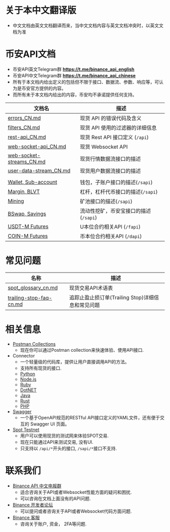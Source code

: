 # 关于本中文翻译版
* 中文文档由英文文档翻译而来，当中文文档内容与英文文档冲突时，以英文文档为准
# 币安API文档
* 币安API英文Telegram群 **https://t.me/binance_api_english**
* 币安API中文Telegram群 **https://t.me/binance_api_chinese**
* 所有于本文档内给出定义的包括但不限于接口、数据流、参数、响应等，可认为是币安官方提供的内容。
* 而所有未于本文档内给出的内容，币安均不承诺提供任何支持。

文档名 | 描述
------------ | ------------
[errors_CN.md](./errors_CN.md)     | 现货 API 的错误代码及含义
[filters_CN.md](./filters_CN.md)   | 现货 API 使用的过滤器的详细信息
[rest-api_CN.md](./rest-api_CN.md) | 现货 Rest API 接口定义 (`/api`)
[web-socket-api_CN.md](./web-socket-api_CN.md)         | 现货 Websocket API
[web-socket-streams_CN.md](./web-socket-streams_CN.md) | 现货行情数据流接口的描述
[user-data-stream_CN.md](./user-data-stream_CN.md)     | 现货用户数据流接口的描述
&#x0020; |
[Wallet, Sub-account](https://binance-docs.github.io/apidocs/spot/cn) | 钱包，子账户接口的描述(`/sapi`)
[Margin, BLVT](https://binance-docs.github.io/apidocs/spot/cn) | 杠杆，杠杆代币接口的描述(`/sapi`)
[Mining](https://binance-docs.github.io/apidocs/spot/cn) | 矿池接口的描述(`/sapi`)
[BSwap, Savings](https://binance-docs.github.io/apidocs/spot/cn) | 流动性挖矿，币安宝接口的描述(`/sapi`)
[USDT-M Futures](https://binance-docs.github.io/apidocs/futures/cn/) | U本位合约相关API (`/fapi`)
[COIN-M Futures](https://binance-docs.github.io/apidocs/delivery/cn/) | 币本位合约相关API (`/dapi`)

# 常见问题


名称 | 描述
------------ | ------------
[spot_glossary_cn.md](./faqs/spot_glossary_cn.md) | 现货交易API术语表
[trailing-stop-faq-cn.md](./faqs/trailing-stop-faq-cn.md)   | 追踪止盈止损订单(Trailing Stop)详细信息和常见问题


# 相关信息

* [Postman Collections](https://github.com/binance/binance-api-postman)
    * 现在你可以通过Postman collection来快速体验、使用API接口.
* Connector
    * 一个轻量级的代码库，提供让用户直接调用API的方法。
    * 支持所有现货的接口.
    * [Python](https://github.com/binance/binance-connector-python)
    * [Node.js](https://github.com/binance/binance-connector-node)
    * [Ruby](https://github.com/binance/binance-connector-ruby)
    * [DotNET](https://github.com/binance/binance-connector-dotnet)
    * [Java](https://github.com/binance/binance-connector-java)
    * [Rust](https://github.com/binance/binance-spot-connector-rust)
    * [PHP](https://github.com/binance/binance-connector-php)
* [Swagger](https://github.com/binance/binance-api-swagger)
    * 一个基于OpenAPI规范的RESTful API接口定义的YAML文件，还有便于交互的 Swagger UI 页面。
* [Spot Testnet](https://testnet.binance.vision/)
    * 用户可以使用现货的测试网来体验SPOT交易.
    * 现在只能通过API来测试交易, 没有UI.
    * 只支持以 `/api/*`开头的接口, `/sapi/*`接口不支持.

# 联系我们

* [Binance API 中文电报群](https://t.me/Binance_api_Chinese)
    * 适合咨询关于API或者Websocket性能方面的疑问和困扰.
    * 可以咨询在文档上面没有的API问题.
* [Binance 开发者论坛](https://dev.binance.vision/)
    * 可以提问或者咨询关于API或者Websocket代码方面问题.
* [Binance 客服](https://www.binance.com/zh-CN/support-center)
    * 咨询关于账户, 资金， 2FA等问题.
